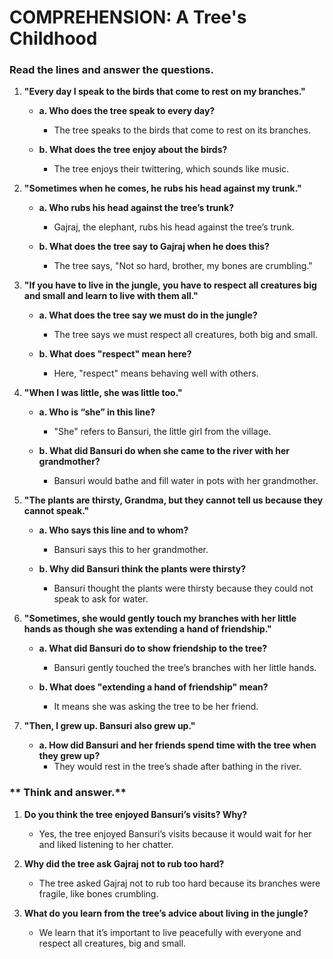 # **COMPREHENSION: A Tree's Childhood**

### **Read the lines and answer the questions.**

1. **"Every day I speak to the birds that come to rest on my branches."**

   - **a. Who does the tree speak to every day?**  
     - The tree speaks to the birds that come to rest on its branches.

   - **b. What does the tree enjoy about the birds?**  
     - The tree enjoys their twittering, which sounds like music.

2. **"Sometimes when he comes, he rubs his head against my trunk."**

   - **a. Who rubs his head against the tree’s trunk?**  
     - Gajraj, the elephant, rubs his head against the tree’s trunk.

   - **b. What does the tree say to Gajraj when he does this?**  
     - The tree says, "Not so hard, brother, my bones are crumbling."

3. **"If you have to live in the jungle, you have to respect all creatures big and small and learn to live with them all."**

   - **a. What does the tree say we must do in the jungle?**  
     - The tree says we must respect all creatures, both big and small.

   - **b. What does "respect" mean here?**  
     - Here, "respect" means behaving well with others.

4. **"When I was little, she was little too."**

   - **a. Who is “she” in this line?**  
     - "She" refers to Bansuri, the little girl from the village.

   - **b. What did Bansuri do when she came to the river with her grandmother?**  
     - Bansuri would bathe and fill water in pots with her grandmother.

5. **"The plants are thirsty, Grandma, but they cannot tell us because they cannot speak."**

   - **a. Who says this line and to whom?**  
     - Bansuri says this to her grandmother.

   - **b. Why did Bansuri think the plants were thirsty?**  
     - Bansuri thought the plants were thirsty because they could not speak to ask for water.

6. **"Sometimes, she would gently touch my branches with her little hands as though she was extending a hand of friendship."**

   - **a. What did Bansuri do to show friendship to the tree?**  
     - Bansuri gently touched the tree’s branches with her little hands.

   - **b. What does "extending a hand of friendship" mean?**  
     - It means she was asking the tree to be her friend.

7. **"Then, I grew up. Bansuri also grew up."**

   - **a. How did Bansuri and her friends spend time with the tree when they grew up?**  
     - They would rest in the tree’s shade after bathing in the river.

### ** Think and answer.**

1. **Do you think the tree enjoyed Bansuri’s visits? Why?**  
   - Yes, the tree enjoyed Bansuri’s visits because it would wait for her and liked listening to her chatter.

2. **Why did the tree ask Gajraj not to rub too hard?**  
   - The tree asked Gajraj not to rub too hard because its branches were fragile, like bones crumbling.

3. **What do you learn from the tree’s advice about living in the jungle?**  
   - We learn that it’s important to live peacefully with everyone and respect all creatures, big and small.
